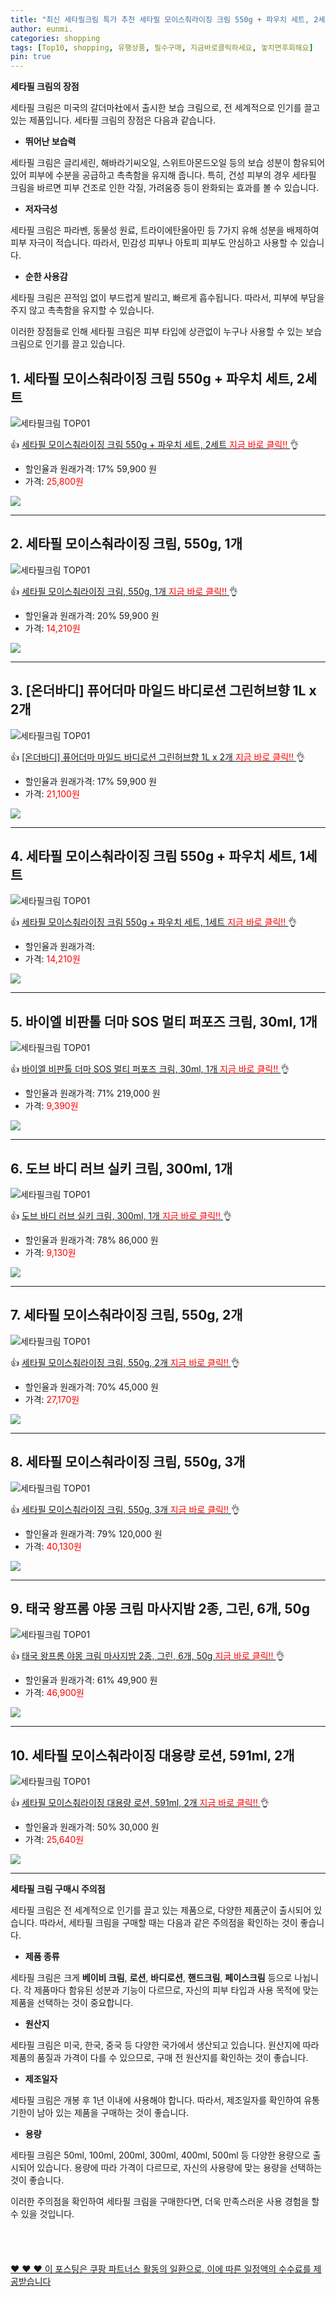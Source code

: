 ```yaml
---
title: "최신 세타필크림 특가 추천 세타필 모이스춰라이징 크림 550g + 파우치 세트, 2세트 비교 장점"
author: eunmi.
categories: shopping
tags: [Top10, shopping, 유행상품, 필수구매, 지금바로클릭하세요, 놓치면후회해요]
pin: true
---
```

**세타필 크림의 장점**

세타필 크림은 미국의 갈더마社에서 출시한 보습 크림으로, 전 세계적으로 인기를 끌고 있는 제품입니다. 세타필 크림의 장점은 다음과 같습니다.

* **뛰어난 보습력**

세타필 크림은 글리세린, 해바라기씨오일, 스위트아몬드오일 등의 보습 성분이 함유되어 있어 피부에 수분을 공급하고 촉촉함을 유지해 줍니다. 특히, 건성 피부의 경우 세타필 크림을 바르면 피부 건조로 인한 각질, 가려움증 등이 완화되는 효과를 볼 수 있습니다.

* **저자극성**

세타필 크림은 파라벤, 동물성 원료, 트라이에탄올아민 등 7가지 유해 성분을 배제하여 피부 자극이 적습니다. 따라서, 민감성 피부나 아토피 피부도 안심하고 사용할 수 있습니다.

* **순한 사용감**

세타필 크림은 끈적임 없이 부드럽게 발리고, 빠르게 흡수됩니다. 따라서, 피부에 부담을 주지 않고 촉촉함을 유지할 수 있습니다.

이러한 장점들로 인해 세타필 크림은 피부 타입에 상관없이 누구나 사용할 수 있는 보습 크림으로 인기를 끌고 있습니다.

   

## 1. 세타필 모이스춰라이징 크림 550g + 파우치 세트, 2세트

![세타필크림 TOP01](https://thumbnail9.coupangcdn.com/thumbnails/remote/230x230ex/image/retail/images/1669368159445755-990916cd-e63b-4556-b9ad-0c807ea69b5d.jpg)


👍 [세타필 모이스춰라이징 크림 550g + 파우치 세트, 2세트 <font color=red> 지금 바로 클릭!! </font> ](https://link.coupang.com/re/AFFSDP?lptag=AF3617701&subid=GithubCoopas&pageKey=6978436642&traceid=V0-153&itemId=17910181198&vendorItemId=85072868216) 👌 


- 할인율과 원래가격: 17%  59,900   원
- 가격: <span style='color:red'>25,800원</span>

[![](/discount_price.png)](https://link.coupang.com/re/AFFSDP?lptag=AF3617701&subid=GithubCoopas&pageKey=6978436642&traceid=V0-153&itemId=17910181198&vendorItemId=85072868216)

---


   

## 2. 세타필 모이스춰라이징 크림, 550g, 1개

![세타필크림 TOP01](https://thumbnail7.coupangcdn.com/thumbnails/remote/230x230ex/image/retail/images/544082951406698-0e9dc25f-dd03-4da4-bcd4-ddc11768a4fc.jpg)


👍 [세타필 모이스춰라이징 크림, 550g, 1개 <font color=red> 지금 바로 클릭!! </font> ](https://link.coupang.com/re/AFFSDP?lptag=AF3617701&subid=GithubCoopas&pageKey=6453223223&traceid=V0-153&itemId=14017346930&vendorItemId=80519514869) 👌 


- 할인율과 원래가격: 20%  59,900   원
- 가격: <span style='color:red'>14,210원</span>

[![](/discount_price.png)](https://link.coupang.com/re/AFFSDP?lptag=AF3617701&subid=GithubCoopas&pageKey=6453223223&traceid=V0-153&itemId=14017346930&vendorItemId=80519514869)

---


   

## 3. [온더바디] 퓨어더마 마일드 바디로션 그린허브향 1L x 2개

![세타필크림 TOP01](https://thumbnail7.coupangcdn.com/thumbnails/remote/230x230ex/image/vendor_inventory/c1b8/434fd66abefb48a781c91c2e360709cbc0c6fa54c4496d4e7ddc7d9e1dde.jpg)


👍 [[온더바디] 퓨어더마 마일드 바디로션 그린허브향 1L x 2개 <font color=red> 지금 바로 클릭!! </font> ](https://link.coupang.com/re/AFFSDP?lptag=AF3617701&subid=GithubCoopas&pageKey=5314334755&traceid=V0-153&itemId=15240327237&vendorItemId=80519998474) 👌 


- 할인율과 원래가격: 17%  59,900   원
- 가격: <span style='color:red'>21,100원</span>

[![](/discount_price.png)](https://link.coupang.com/re/AFFSDP?lptag=AF3617701&subid=GithubCoopas&pageKey=5314334755&traceid=V0-153&itemId=15240327237&vendorItemId=80519998474)

---


   

## 4. 세타필 모이스춰라이징 크림 550g + 파우치 세트, 1세트

![세타필크림 TOP01](https://thumbnail7.coupangcdn.com/thumbnails/remote/230x230ex/image/retail/images/2022/12/08/11/9/94fee216-56fb-4869-9623-ca4449ca04f5.png)


👍 [세타필 모이스춰라이징 크림 550g + 파우치 세트, 1세트 <font color=red> 지금 바로 클릭!! </font> ](https://link.coupang.com/re/AFFSDP?lptag=AF3617701&subid=GithubCoopas&pageKey=6978436642&traceid=V0-153&itemId=17039340393&vendorItemId=84214212361) 👌 


- 할인율과 원래가격: 
- 가격: <span style='color:red'>14,210원</span>

[![](/discount_price.png)](https://link.coupang.com/re/AFFSDP?lptag=AF3617701&subid=GithubCoopas&pageKey=6978436642&traceid=V0-153&itemId=17039340393&vendorItemId=84214212361)

---


   

## 5. 바이엘 비판톨 더마 SOS 멀티 퍼포즈 크림, 30ml, 1개

![세타필크림 TOP01](https://thumbnail6.coupangcdn.com/thumbnails/remote/230x230ex/image/retail/images/32004385165792-57ab87cb-9c4f-43f3-80a2-90a9974fc2e3.jpg)


👍 [바이엘 비판톨 더마 SOS 멀티 퍼포즈 크림, 30ml, 1개 <font color=red> 지금 바로 클릭!! </font> ](https://link.coupang.com/re/AFFSDP?lptag=AF3617701&subid=GithubCoopas&pageKey=6059734448&traceid=V0-153&itemId=11137238182&vendorItemId=83717433195) 👌 


- 할인율과 원래가격: 71%  219,000   원
- 가격: <span style='color:red'>9,390원</span>

[![](/discount_price.png)](https://link.coupang.com/re/AFFSDP?lptag=AF3617701&subid=GithubCoopas&pageKey=6059734448&traceid=V0-153&itemId=11137238182&vendorItemId=83717433195)

---


   

## 6. 도브 바디 러브 실키 크림, 300ml, 1개

![세타필크림 TOP01](https://thumbnail7.coupangcdn.com/thumbnails/remote/230x230ex/image/retail/images/2023/10/04/18/9/ea583d0e-ae09-4ef9-8f7c-19c01365ec6d.jpg)


👍 [도브 바디 러브 실키 크림, 300ml, 1개 <font color=red> 지금 바로 클릭!! </font> ](https://link.coupang.com/re/AFFSDP?lptag=AF3617701&subid=GithubCoopas&pageKey=6973878034&traceid=V0-153&itemId=19350939950&vendorItemId=87351068732) 👌 


- 할인율과 원래가격: 78%  86,000   원
- 가격: <span style='color:red'>9,130원</span>

[![](/discount_price.png)](https://link.coupang.com/re/AFFSDP?lptag=AF3617701&subid=GithubCoopas&pageKey=6973878034&traceid=V0-153&itemId=19350939950&vendorItemId=87351068732)

---


   

## 7. 세타필 모이스춰라이징 크림, 550g, 2개

![세타필크림 TOP01](https://thumbnail8.coupangcdn.com/thumbnails/remote/230x230ex/image/retail/images/84e0d74f-47fd-42ce-b98b-3ced4bb43fe33302360238191837078.png)


👍 [세타필 모이스춰라이징 크림, 550g, 2개 <font color=red> 지금 바로 클릭!! </font> ](https://link.coupang.com/re/AFFSDP?lptag=AF3617701&subid=GithubCoopas&pageKey=6453223223&traceid=V0-153&itemId=18173726653&vendorItemId=85322986649) 👌 


- 할인율과 원래가격: 70%  45,000   원
- 가격: <span style='color:red'>27,170원</span>

[![](/discount_price.png)](https://link.coupang.com/re/AFFSDP?lptag=AF3617701&subid=GithubCoopas&pageKey=6453223223&traceid=V0-153&itemId=18173726653&vendorItemId=85322986649)

---


   

## 8. 세타필 모이스춰라이징 크림, 550g, 3개

![세타필크림 TOP01](https://thumbnail10.coupangcdn.com/thumbnails/remote/230x230ex/image/retail/images/7983892822679265-64623167-92a9-41be-a531-d73ed32323eb.jpg)


👍 [세타필 모이스춰라이징 크림, 550g, 3개 <font color=red> 지금 바로 클릭!! </font> ](https://link.coupang.com/re/AFFSDP?lptag=AF3617701&subid=GithubCoopas&pageKey=6453223223&traceid=V0-153&itemId=15745599075&vendorItemId=84656628737) 👌 


- 할인율과 원래가격: 79%  120,000   원
- 가격: <span style='color:red'>40,130원</span>

[![](/discount_price.png)](https://link.coupang.com/re/AFFSDP?lptag=AF3617701&subid=GithubCoopas&pageKey=6453223223&traceid=V0-153&itemId=15745599075&vendorItemId=84656628737)

---


   

## 9. 태국 왕프롬 야몽 크림 마사지밤 2종, 그린, 6개, 50g

![세타필크림 TOP01](https://thumbnail6.coupangcdn.com/thumbnails/remote/230x230ex/image/vendor_inventory/6163/175ecc30805cc69920b3118fdef961f54e18589dfdd50ef0d5986147056d.png)


👍 [태국 왕프롬 야몽 크림 마사지밤 2종, 그린, 6개, 50g <font color=red> 지금 바로 클릭!! </font> ](https://link.coupang.com/re/AFFSDP?lptag=AF3617701&subid=GithubCoopas&pageKey=7678078531&traceid=V0-153&itemId=20500721463&vendorItemId=87578888256) 👌 


- 할인율과 원래가격: 61%  49,900   원
- 가격: <span style='color:red'>46,900원</span>

[![](/discount_price.png)](https://link.coupang.com/re/AFFSDP?lptag=AF3617701&subid=GithubCoopas&pageKey=7678078531&traceid=V0-153&itemId=20500721463&vendorItemId=87578888256)

---


   

## 10. 세타필 모이스춰라이징 대용량 로션, 591ml, 2개

![세타필크림 TOP01](https://thumbnail6.coupangcdn.com/thumbnails/remote/230x230ex/image/retail/images/711593805388429-8681b9cc-5d10-40db-99d4-f490d8eca8b5.jpg)


👍 [세타필 모이스춰라이징 대용량 로션, 591ml, 2개 <font color=red> 지금 바로 클릭!! </font> ](https://link.coupang.com/re/AFFSDP?lptag=AF3617701&subid=GithubCoopas&pageKey=7164345502&traceid=V0-153&itemId=15015111767&vendorItemId=85072877349) 👌 


- 할인율과 원래가격: 50%  30,000   원
- 가격: <span style='color:red'>25,640원</span>

[![](/discount_price.png)](https://link.coupang.com/re/AFFSDP?lptag=AF3617701&subid=GithubCoopas&pageKey=7164345502&traceid=V0-153&itemId=15015111767&vendorItemId=85072877349)

---
**세타필 크림 구매시 주의점**

세타필 크림은 전 세계적으로 인기를 끌고 있는 제품으로, 다양한 제품군이 출시되어 있습니다. 따라서, 세타필 크림을 구매할 때는 다음과 같은 주의점을 확인하는 것이 좋습니다.

* **제품 종류**

세타필 크림은 크게 **베이비 크림**, **로션**, **바디로션**, **핸드크림**, **페이스크림** 등으로 나뉩니다. 각 제품마다 함유된 성분과 기능이 다르므로, 자신의 피부 타입과 사용 목적에 맞는 제품을 선택하는 것이 중요합니다.

* **원산지**

세타필 크림은 미국, 한국, 중국 등 다양한 국가에서 생산되고 있습니다. 원산지에 따라 제품의 품질과 가격이 다를 수 있으므로, 구매 전 원산지를 확인하는 것이 좋습니다.

* **제조일자**

세타필 크림은 개봉 후 1년 이내에 사용해야 합니다. 따라서, 제조일자를 확인하여 유통기한이 남아 있는 제품을 구매하는 것이 좋습니다.

* **용량**

세타필 크림은 50ml, 100ml, 200ml, 300ml, 400ml, 500ml 등 다양한 용량으로 출시되어 있습니다. 용량에 따라 가격이 다르므로, 자신의 사용량에 맞는 용량을 선택하는 것이 좋습니다.

이러한 주의점을 확인하여 세타필 크림을 구매한다면, 더욱 만족스러운 사용 경험을 할 수 있을 것입니다.<br><br><br><br><br> [ ❤ ❤ ❤ 이 포스팅은 쿠팡 파트너스 활동의 일환으로, 이에 따른 일정액의 수수료를 제공받습니다](https://link.coupang.com/a/bcEFyh)